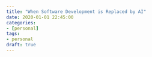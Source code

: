 ```yaml
---
title: "When Software Development is Replaced by AI"
date: 2020-01-01 22:45:00
categories:
- [personal]
tags:
- personal
draft: true
---
```

